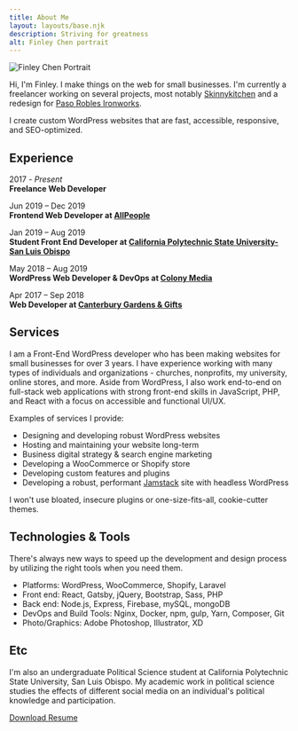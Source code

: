 ```yaml
---
title: About Me
layout: layouts/base.njk
description: Striving for greatness
alt: Finley Chen portrait
---
```


<section class="about-intro align-wide">
    <img class="header-image" src="/images/finley-chen-photo-min.jpg" alt="Finley Chen Portrait" />
    <div>
        <p>Hi, I'm Finley. I make things on the web for small businesses. I'm currently a freelancer working on several projects, most notably <a href="https://www.skinnykitchen.com">Skinnykitchen</a> and a redesign for <a href="https://ironhardware.com">Paso Robles Ironworks</a>.    </p>     
        <p>I create custom WordPress websites that are fast, accessible, responsive, and SEO-optimized. </p>
    </div>
</section>

## Experience 

2017 - *Present*  
**Freelance Web Developer**  

Jun 2019 – Dec 2019  
**Frontend Web Developer at [AllPeople](https://allpeople.co/)**  

Jan 2019 – Aug 2019  
**Student Front End Developer at [California Polytechnic State University-San Luis Obispo](https://afd.calpoly.edu)**  

May 2018 – Aug 2019  
**WordPress Web Developer & DevOps at [Colony Media](https://13starsmedia.com/)**  

Apr 2017 – Sep 2018  
**Web Developer at [Canterbury Gardens & Gifts](https://yourchristmasstore.com)**  

## Services 
I am a Front-End WordPress developer who has been making websites for small businesses for over 3 years. I have experience working with many types of individuals and organizations - churches, nonprofits, my university, online stores,  and more. Aside from WordPress, I also work end-to-end on full-stack web applications with strong front-end skills in JavaScript, PHP, and React with a focus on accessible and functional UI/UX. 


Examples of services I provide:
<ul class="dash">
    <li>Designing and developing robust WordPress websites</li>
    <li>Hosting and maintaining your website long-term</li>
    <li>Business digital strategy & search engine marketing</li>
    <li>Developing a WooCommerce or Shopify store</li>
    <li>Developing custom features and plugins</li>
    <li>Developing a robust, performant <a href="https://jamstack.org/">Jamstack</a> site with headless WordPress</li>
</ul>

I won't use bloated, insecure plugins or one-size-fits-all, cookie-cutter themes. 


## Technologies & Tools
There's always new ways to speed up the development and design process by utilizing the right tools when you need them.
<ul class="dash">
    <li>Platforms: WordPress, WooCommerce, Shopify, Laravel</li>
    <li>Front end: React, Gatsby, jQuery, Bootstrap, Sass, PHP</li>
    <li>Back end: Node.js, Express, Firebase, mySQL, mongoDB</li>
    <li>DevOps and Build Tools: Nginx, Docker, npm, gulp, Yarn, Composer, Git</li>
    <li>Photo/Graphics: Adobe Photoshop, Illustrator, XD</li>
</ul>

## Etc

I'm also an undergraduate Political Science student at California Polytechnic State University, San Luis Obispo. My academic work in political science studies the effects of different social media on an individual's political knowledge and participation. 


<a href="/files/FinleyChenResume2020.pdf" class="button">Download Resume</a>